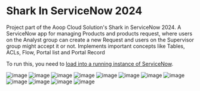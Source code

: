 # Shark In ServiceNow 2024
Project part of the Aoop Cloud Solution's Shark in ServiceNow 2024.
A ServiceNow app for managing Products and products request, where users on the Analyst group can create a new Request and users on the Supervisor group might accept it or not. Implements important concepts like Tables, ACLs, Flow, Portal list and Portal Record

To run this, you need to [load into a running instance of ServiceNow](https://www.youtube.com/watch?v=gj1i_VAD6FE).


![image](https://github.com/pedro-ca/Shark-In-ServiceNow-2024/assets/50923316/b41d279e-2ebe-4e93-89af-7600662a7b10)
![image](https://github.com/pedro-ca/Shark-In-ServiceNow-2024/assets/50923316/4c15c3c2-933b-41b3-bdf3-0eb509e39c0f)
![image](https://github.com/pedro-ca/Shark-In-ServiceNow-2024/assets/50923316/019e8f62-c68b-438c-b8e7-5f1a829ff88c)
![image](https://github.com/pedro-ca/Shark-In-ServiceNow-2024/assets/50923316/e6bf9e70-09e5-4b37-9679-0c0682ae1122)
![image](https://github.com/pedro-ca/Shark-In-ServiceNow-2024/assets/50923316/4c70eb8c-3965-4f16-b034-22f8de0f1b1a)
![image](https://github.com/pedro-ca/Shark-In-ServiceNow-2024/assets/50923316/a4ceeefb-288b-4dac-a512-dfdef24da079)
![image](https://github.com/pedro-ca/Shark-In-ServiceNow-2024/assets/50923316/0d5eb1be-b067-4a04-97f0-230cab7fd5b6)
![image](https://github.com/pedro-ca/Shark-In-ServiceNow-2024/assets/50923316/a2880f57-6ad5-49a6-81df-ea2b2e7dc91e)
![image](https://github.com/pedro-ca/Shark-In-ServiceNow-2024/assets/50923316/53c5c06b-0c03-4185-b504-cb03c67808a5)
![image](https://github.com/pedro-ca/Shark-In-ServiceNow-2024/assets/50923316/9651cb01-b7ac-47e6-9545-fe245c0e0ccb)
![image](https://github.com/pedro-ca/Shark-In-ServiceNow-2024/assets/50923316/3731f622-0cca-4824-a0ef-b23b1f305c82)
![image](https://github.com/pedro-ca/Shark-In-ServiceNow-2024/assets/50923316/4b65e2ee-a7c9-4283-8c77-3f1a2bed84e6)



